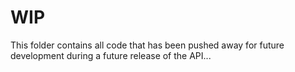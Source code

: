 # WIP

This folder contains all code that has been pushed away for future development during a future release of the API...
